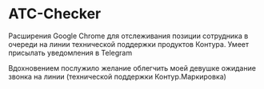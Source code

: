 # ATC-Checker

Расширения Google Chrome для отслеживания позиции сотрудника в очереди на линии технической поддержки продуктов Контура. Умеет присылать уведомления в Telegram

Вдохновением послужило желание облегчить моей девушке ожидание звонка на линии (технической поддержки Контур.Маркировка)
